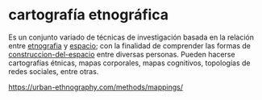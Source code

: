 # cartografía etnográfica

Es un conjunto variado de técnicas de investigación basada en la relación entre [etnografia](etnografia.md) y [espacio](espacio.md); con la finalidad de comprender las formas de [construccion-del-espacio](construccion-del-espacio.md) entre diversas personas. Pueden hacerse cartografías étnicas, mapas corporales, mapas cognitivos, topologías de redes sociales, entre otras.

https://urban-ethnography.com/methods/mappings/
